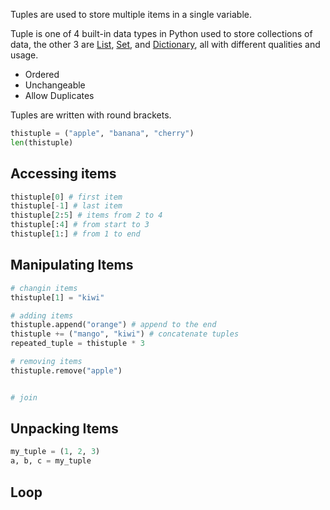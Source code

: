 Tuples are used to store multiple items in a single variable.

Tuple is one of 4 built-in data types in Python used to store collections of data, the other 3 are [List](https://www.w3schools.com/python/python_lists.asp), [Set](https://www.w3schools.com/python/python_sets.asp), and [Dictionary](https://www.w3schools.com/python/python_dictionaries.asp), all with different qualities and usage.

- Ordered
- Unchangeable
- Allow Duplicates

Tuples are written with round brackets.

```python
thistuple = ("apple", "banana", "cherry")
len(thistuple)
```

## Accessing items

```python
thistuple[0] # first item
thistuple[-1] # last item
thistuple[2:5] # items from 2 to 4
thistuple[:4] # from start to 3
thistuple[1:] # from 1 to end
```

## Manipulating Items

```python
# changin items
thistuple[1] = "kiwi"

# adding items
thistuple.append("orange") # append to the end
thistuple += ("mango", "kiwi") # concatenate tuples
repeated_tuple = thistuple * 3

# removing items
thistuple.remove("apple")


# join
```

## Unpacking Items

```python
my_tuple = (1, 2, 3)
a, b, c = my_tuple
```

## Loop

```python

```